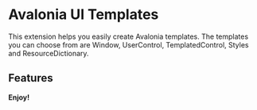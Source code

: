 # Avalonia UI Templates

This extension helps you easily create Avalonia templates. The templates you can choose from are Window, UserControl, TemplatedControl, Styles and ResourceDictionary.

## Features

**Enjoy!**
